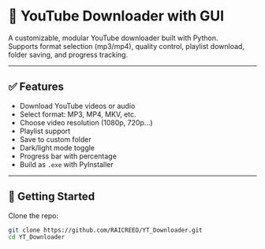 





# 🎥 YouTube Downloader with GUI

A customizable, modular YouTube downloader built with Python.  
Supports format selection (mp3/mp4), quality control, playlist download, folder saving, and progress tracking.

---

## ✅ Features

- Download YouTube videos or audio
- Select format: MP3, MP4, MKV, etc.
- Choose video resolution (1080p, 720p...)
- Playlist support
- Save to custom folder
- Dark/light mode toggle
- Progress bar with percentage
- Build as `.exe` with PyInstaller

---

## 🚀 Getting Started

 Clone the repo:
   ```bash
   git clone https://github.com/RAICREED/YT_Downloader.git
   cd YT_Downloader
